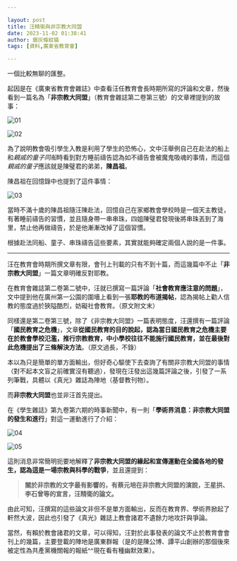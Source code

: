 ```yaml
---

layout: post
title: 汪精衛與非宗教大同盟
date: 2023-11-02 01:38:41
author: 銀灰條紋貓
tags: [資料,廣東省教育會]

---
```


一個比較無聊的匯整。

起因是在《廣東省教育會雜誌》中查看汪任教育會長時期所寫的評論和文章，然後看到一篇名為「**非宗教大同盟**」（教育會雜誌第二卷第三號）的文章裡提到的故事：

![01](https://s2.loli.net/2023/11/03/T5AeUYwjP6mtkfD.jpg)

![02](https://s2.loli.net/2023/11/02/d6A7aOZ13cuTKsS.jpg)

為了說明教會吸引學生入教是利用了學生的恐怖心，文中汪舉例自己在赴法的船上和*親戚的童子同船*時看到對方睡前禱告認為如不禱告會被魔鬼吸魂的事情，而這個*親戚的童子*應該就是陳璧君的弟弟，**陳昌祖**。

陳昌祖在回憶錄中也提到了這件事情：

![03](https://s2.loli.net/2023/11/02/g3scrdOUwiJyD7o.jpg)

當時不滿十歲的陳昌祖隨汪陳赴法，回憶自己在家鄉教會學校時是一個天主教徒，有著睡前禱告的習慣，並且隨身帶一串串珠，四姐陳璧君發現後將串珠丟到了海里，禁止他再做禱告，於是他漸漸改掉了這個習慣。

根據赴法同船、童子、串珠禱告這些要素，其實就能夠確定兩個人說的是一件事。

* * *

汪在教育會時期所撰文章有限，會刊上刊載的只有不到十篇，而這幾篇中不止「**非宗教大同盟**」一篇文章明確反對耶教。

在教育會雜誌第二卷第二號中，汪就已撰寫一篇評論「**社會教育應注意的問題**」，文中提到他在廣州第一公園的圍墻上看到一張**耶教的布道揭帖**，認為揭帖上勸人信教的態度過於狹隘酷烈，妨礙社會教育。（原文附文末）

同樣還是第二卷第三號，除了《非宗教大同盟》一篇表明態度，汪還撰有一篇評論「**國民教育之危機**」，文章**從國民教育的目的說起，認為當日國民教育之危機主要在於教會學校氾濫，推行宗教教育，中小學校往往不能施行國民教育，並在最後對此危機提出了三條解決方法**。（原文過長，不錄）

本以為只是簡單的單方面輸出，但好奇心驅使下去查詢了有關非宗教大同盟的事情（對不起本文盲之前確實沒有聽過），發現在汪發出這幾篇評論之後，引發了一系列筆戰，具體以《真光》雜誌為陣地（基督教刊物）。

而**非宗教大同盟**也並非汪首先提出。

在《學生雜誌》第九卷第六期的時事新聞中，有一則「**學術界消息：非宗教大同盟的發生和進行**」對這一運動進行了介紹：

![04](https://s2.loli.net/2023/11/02/K6iC5JOvQ7ZYjgA.jpg)

![05](https://s2.loli.net/2023/11/02/A3snbH85vIhtdxC.jpg)

這則消息非常簡明扼要地解釋了**非宗教大同盟的緣起和宣傳運動在全國各地的發生，認為這是一場宗教與科學的戰爭**，並且還提到：

>**關於非宗教的文字最有影響的，有蔡元培在非宗教大同盟的演說，王星拱、李石曾等的宣言，汪精衛的論文。**

由此可知，汪撰寫的這些論文非但不是單方面輸出，反而在教育界、學術界掀起了軒然大波，因此也引發了《真光》雜誌上教會諸君不遺餘力地攻訐與爭論。

當然，有賴於教會諸君的文章，可以得知，汪對於此事發表的論文不止於教育會會刊上的幾篇，主要登載的陣地是廣東群報（是的是陳公博、譚平山創辦的那個後來被定性為共產黨機關報的報紙^^現在看有種幽默效果）。







